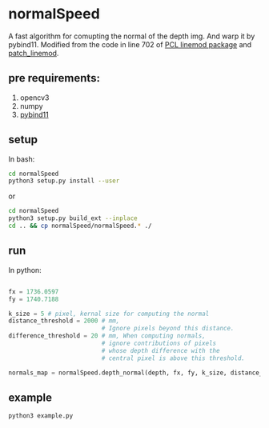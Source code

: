 # normalSpeed
A fast algorithm for comupting the normal of the depth img. And warp it by pybind11. Modified from the code in line 702 of [PCL linemod package](http://docs.ros.org/en/hydro/api/pcl/html/surface__normal__modality_8h_source.html#702) and [patch_linemod](https://github.com/meiqua/patch_linemod/tree/master/linemodLevelup).

## pre requirements:
1. opencv3
2. numpy
3. [pybind11](https://github.com/pybind/pybind11)

## setup
In bash:
```bash
cd normalSpeed
python3 setup.py install --user
```
or
```bash
cd normalSpeed
python3 setup.py build_ext --inplace
cd .. && cp normalSpeed/normalSpeed.* ./
```
## run 
In python:
```python

fx = 1736.0597
fy = 1740.7188

k_size = 5 # pixel, kernal size for computing the normal
distance_threshold = 2000 # mm, 
                          # Ignore pixels beyond this distance.
difference_threshold = 20 # mm, When computing normals,
                          # ignore contributions of pixels 
                          # whose depth difference with the 
                          # central pixel is above this threshold.

normals_map = normalSpeed.depth_normal(depth, fx, fy, k_size, distance_threshold, difference_threshold)

```
## example
```bash
python3 example.py
```
